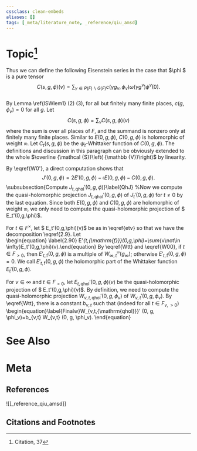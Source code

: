 ```yaml
---
cssclass: clean-embeds
aliases: []
tags: [_meta/literature_note, _reference/qiu_amsd]
---
```

# Topic[^1]

Thus we can define the following Eisenstein series in the case that $\phi $ is a pure tensor
$$C(s,g,\phi)(v)=\sum_{\gamma\in P(F)\backslash G(F)}c(\gamma g_v,\phi_v)  \omega(\gamma  g^v)\phi^v(0).  $$  
By Lemma \ref{lSWlem1} (2) (3),  for all but finitely many  finite places, $c(g,\phi_v)=0$ for all $g$.
Let 
$$C(s,g,\phi) =\sum_v C(s,g,\phi)(v)$$
where the sum is over all places of $F$, and the  summand is  nonzero only at finitely many   finite places.
Similar to  $E(0,g,\phi)$,  $C(0,g,\phi)$ is holomorphic of weight ${\mathfrak{w}}$.  Let $C_t(s,g,\phi)$  be the $\psi_t$-Whittaker function of  $C(0,g,\phi)$.
The   definitions and discussion in this paragraph can be obviously extended to the whole $\overline {\mathcal {S}}\left( {\mathbb {V}}\right)$  by linearity.


By \eqref{W0'}, a direct computation shows that $$J'(0,g,\phi)=2E'(0,g,\phi)-{{\mathfrak{c}}}E(0,g,\phi)-C(0,g,\phi).$$
\subsubsection{Compute   $J_{t,{\mathrm{qhol}}}'(0,g,\phi)$}\label{QhJ}
%Now we compute  the quasi-holomorphic projection $J_{t,{\mathrm{qhol}}}'(0,g,\phi)$  of $J_t'(0,g,\phi)$ for $t\neq 0$ by the last equation. 
Since both $E(0,g,\phi)$ and $C(0,g,\phi)$ are holomorphic of weight ${\mathfrak{w}}$,    we    only need to compute the quasi-holomorphic projection of $ E_t'(0,g,\phi)$.


For $t\in F^\times$, let $ E_t'(0,g,\phi)(v)$ be as in \eqref{etv} so that we have the decomposition \eqref{2.9}. 
Let   
\begin{equation}  \label{2.90} E'_{t,{\mathrm{f}}}(0,g,\phi)=\sum_{v\not\in \infty}E_t'(0,g,\phi)(v).\end{equation} By  \eqref{Wtt} and  \eqref{W00},   if $t\in F_{>0}$, then $E'_{t,{\mathrm{f}}}(0,g,\phi)$ is a multiple of 
$W^{{\mathfrak{w}}}_{\infty, t}(g_\infty)$; otherwise   $E'_{t,{\mathrm{f}}}(0,g,\phi)=0$.  We call $E'_{t,{\mathrm{f}}}(0,g,\phi)$  the holomorphic part of the  Whittaker function $E_t'(0,g,\phi)$. 



For  $v\in \infty$ and   $t\in F_{>0}$, let $E_{t,{\mathrm{qhol}}}'(0,g,\phi)(v)$ be  the quasi-holomorphic projection of $ E_t'(0,g,\phi)(v)$. By  definition, we need to compute the  quasi-holomorphic projection $W_{v,t,{\mathrm{qhol}}}' (0, g, \phi_v)$ of $W_{v,t}' (0, g, \phi_v)$.
By   \eqref{Wtt},  there is a constant $b_{v,t}$ such that (indeed for all $t\in F_{v,>0}$)
\begin{equation}\label{Finalw}W_{v,t,{\mathrm{qhol}}}' (0, g, \phi_v)=b_{v,t} W_{v,t} (0, g, \phi_v).
\end{equation}


# See Also

# Meta
## References
![[_reference_qiu_amsd]]


## Citations and Footnotes
[^1]: Citation, 37